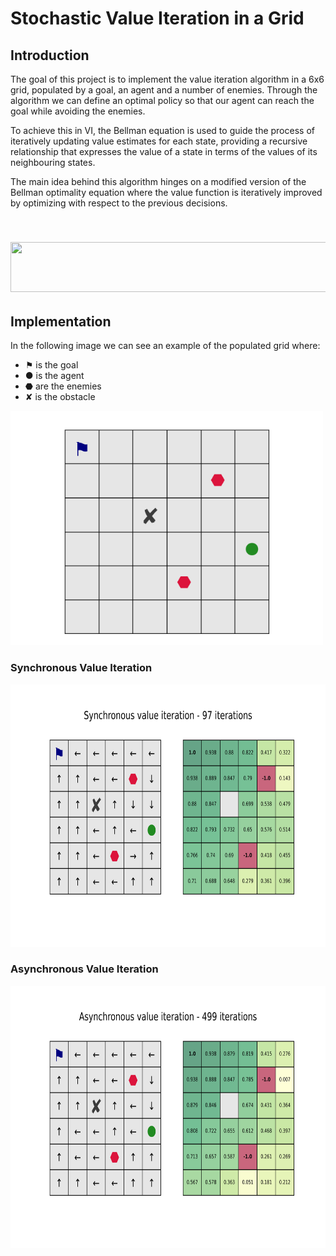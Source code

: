 # Stochastic Value Iteration in a Grid

## Introduction
The goal of this project is to implement the value iteration algorithm in a 6x6 grid, populated by a goal, 
an agent and a number of enemies. Through the algorithm we can define an optimal policy so that our agent
can reach the goal while avoiding the enemies. 

To achieve this in VI, the Bellman equation is used to guide the process of iteratively updating value 
estimates for each state, providing a recursive relationship that expresses the value of a state in 
terms of the values of its neighbouring states.

The main idea behind this algorithm hinges on a modified version of the Bellman optimality equation
 where the value function is iteratively improved by optimizing with respect to the previous decisions.
  
![]()
<img src="https://latex.codecogs.com/png.image?\dpi{600}\bg{white}&space;V_{k&plus;1}(x)=\max_u\left[r(x,u)&plus;\sum_{x%27\in\mathbb{X}}\phi(x%27|x,u)V_k(x%27)\right]" width="522" height="80">
---
## Implementation
In the following image we can see an example of the populated grid where:
- &#9873; is the goal
- ● is the agent
- &#11043; are the enemies
- ✘ is the obstacle

<img src="/img/Base_grid.png" width="500" height="375">

### Synchronous Value Iteration
<img src="/img/sync_plot.png" width="700" height="420">

### Asynchronous Value Iteration
<img src="/img/async_plot.png" width="700" height="420">
